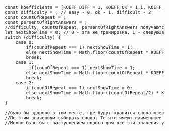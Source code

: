 <pre>
const koefficients = [KOEFF_DIFF = 1, KOEFF_OK = 1.1, KOEFF_EASY = 1.5];
const difficulty = <number>; // easy - 0, ok - 1, difficult - 2
const countOfRepeat = <number>;
const persentOfRightAnswers = <number>;
//difficulty, countOfRepeat, persentOfRightAnswers получаются из статистики по слову
let nextShowTime = 0; // 0 - этa же тренировка, 1 - следующая, 2 - через день и тд
switch (difficulty) {
    case 0:
        if(counOfRepeat === 1) nextShowTime = 1;
        else nextShowTime = Math.floor(countOfRepeat * KOEFF_EASY + persentOfRightAnswers)
        break;
    case 1:
         if(counOfRepeat === 1) nextShowTime = 1;
        else nextShowTime = Math.floor(countOfRepeat * KOEFF_OK + persentOfRightAnswers)
        break;
    case 2:
        if(counOfRepeat === 1) nextShowTime = 0;
        else nextShowTime = Math.floor((countOfRepeat/2) * KOEFF_DIFF + persentOfRightAnswers) // KOEFF_DIFF можно и не писать
        break;
}

//было бы здорово в том месте, где будут хранится слова юзера, в объект добавить поле о времени следующего слова.
//По этим значениям выбирать слова. Те что имеют наименьшее число nextShowTime включаются в список для тренировки.
//Можно было бы с наступлением нового дня все эти значения уменьшать на 1, но возможно это усложнение всего.
</pre>
